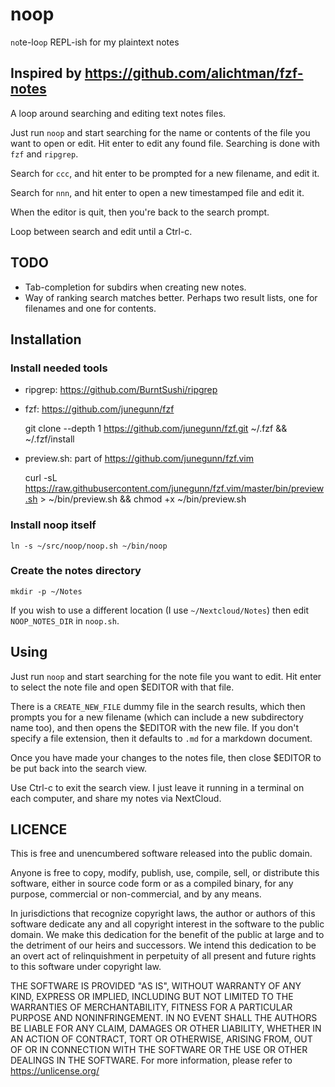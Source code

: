 # noop

`no`te-lo`op` REPL-ish for my plaintext notes

## Inspired by https://github.com/alichtman/fzf-notes

A loop around searching and editing text notes files.

Just run `noop` and start searching for the name or contents of the file you
want to open or edit. Hit enter to edit any found file. Searching is done with
`fzf` and `ripgrep`.

Search for `ccc`, and hit enter to be prompted for a new filename, and edit it.

Search for `nnn`, and hit enter to open a new timestamped file and edit it.

When the editor is quit, then you're back to the search prompt.

Loop between search and edit until a Ctrl-c.

## TODO
* Tab-completion for subdirs when creating new notes.
* Way of ranking search matches better. Perhaps two result lists, one for
  filenames and one for contents.

## Installation

### Install needed tools

* ripgrep: https://github.com/BurntSushi/ripgrep

* fzf: https://github.com/junegunn/fzf

    git clone --depth 1 https://github.com/junegunn/fzf.git ~/.fzf && ~/.fzf/install

* preview.sh: part of https://github.com/junegunn/fzf.vim

    curl -sL https://raw.githubusercontent.com/junegunn/fzf.vim/master/bin/preview.sh > ~/bin/preview.sh && chmod +x ~/bin/preview.sh

### Install noop itself

    ln -s ~/src/noop/noop.sh ~/bin/noop

### Create the notes directory

    mkdir -p ~/Notes

If you wish to use a different location (I use `~/Nextcloud/Notes`) then edit
`NOOP_NOTES_DIR` in `noop.sh`.

## Using

Just run `noop` and start searching for the note file you want to edit. Hit
enter to select the note file and open $EDITOR with that file.

There is a `CREATE_NEW_FILE` dummy file in the search results, which then
prompts you for a new filename (which can include a new subdirectory name too),
and then opens the $EDITOR with the new file. If you don't specify a file
extension, then it defaults to `.md` for a markdown document.

Once you have made your changes to the notes file, then close $EDITOR to be put
back into the search view.

Use Ctrl-c to exit the search view. I just leave it running in a terminal on
each computer, and share my notes via NextCloud.

## LICENCE

This is free and unencumbered software released into the public domain.

Anyone is free to copy, modify, publish, use, compile, sell, or distribute
this software, either in source code form or as a compiled binary, for any
purpose, commercial or non-commercial, and by any means.

In jurisdictions that recognize copyright laws, the author or authors of this
software dedicate any and all copyright interest in the software to the public
domain. We make this dedication for the benefit of the public at large and
to the detriment of our heirs and successors. We intend this dedication to
be an overt act of relinquishment in perpetuity of all present and future
rights to this software under copyright law.

THE SOFTWARE IS PROVIDED "AS IS", WITHOUT WARRANTY OF ANY KIND, EXPRESS OR
IMPLIED, INCLUDING BUT NOT LIMITED TO THE WARRANTIES OF MERCHANTABILITY, FITNESS
FOR A PARTICULAR PURPOSE AND NONINFRINGEMENT. IN NO EVENT SHALL THE AUTHORS
BE LIABLE FOR ANY CLAIM, DAMAGES OR OTHER LIABILITY, WHETHER IN AN ACTION
OF CONTRACT, TORT OR OTHERWISE, ARISING FROM, OUT OF OR IN CONNECTION WITH
THE SOFTWARE OR THE USE OR OTHER DEALINGS IN THE SOFTWARE. For more information,
please refer to <https://unlicense.org/>
